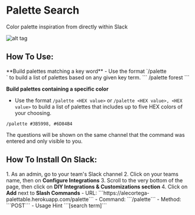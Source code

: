 # Palette Search

Color palette inspiration from directly within Slack

![alt tag](http://i62.tinypic.com/2rnyl34.gif)

<h2>How To Use:</h2>
**Build palettes matching a key word**
- Use the format `/palette <search term>` to build a list of palettes based on any given key term. 
```
/palette forest
```

**Build palettes containing a specific color**
- Use the format `/palette <HEX value>` or `/palette <HEX value>, <HEX value>` to build a list of palettes that includes up to five HEX colors of your choosing. 
```
/palette #3B5998, #6D84B4
```

The questions will be shown on the same channel that the command was entered and only visible to you.
 
<h2> How To Install On Slack:</h2>
1. As an admin, go to your team's Slack channel
2. Click on your teams name, then on <b>Configure Integrations</b>
3. Scroll to the very bottom of the page, then click on <b>DIY Integrations & Customizations section</b>
4. Click on <b>Add</b> next to <b>Slash Commands</b>
  - URL: ```https://alecortega-palettable.herokuapp.com/palette```
  - Command: ```/palette```
  - Method: ```POST```
  - Usage Hint ```[search term]```
